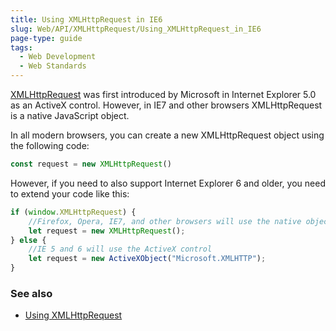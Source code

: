 ```yaml
---
title: Using XMLHttpRequest in IE6
slug: Web/API/XMLHttpRequest/Using_XMLHttpRequest_in_IE6
page-type: guide
tags:
  - Web Development
  - Web Standards
---
```

[XMLHttpRequest](/en-US/docs/Web/API/XMLHttpRequest) was first introduced by Microsoft in Internet Explorer 5.0 as an ActiveX control. However, in IE7 and other browsers XMLHttpRequest is a native JavaScript object.

In all modern browsers, you can create a new XMLHttpRequest object using the following code:

```js
const request = new XMLHttpRequest()
```

However, if you need to also support Internet Explorer 6 and older, you need to extend your code like this:

```js
if (window.XMLHttpRequest) {
    //Firefox, Opera, IE7, and other browsers will use the native object
    let request = new XMLHttpRequest();
} else {
    //IE 5 and 6 will use the ActiveX control
    let request = new ActiveXObject("Microsoft.XMLHTTP");
}
```

### See also

- [Using XMLHttpRequest](/en-US/docs/Web/API/XMLHttpRequest/Using_XMLHttpRequest)
